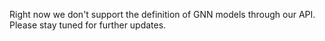Right now we don't support the definition of GNN models through our API. Please stay tuned for further updates.